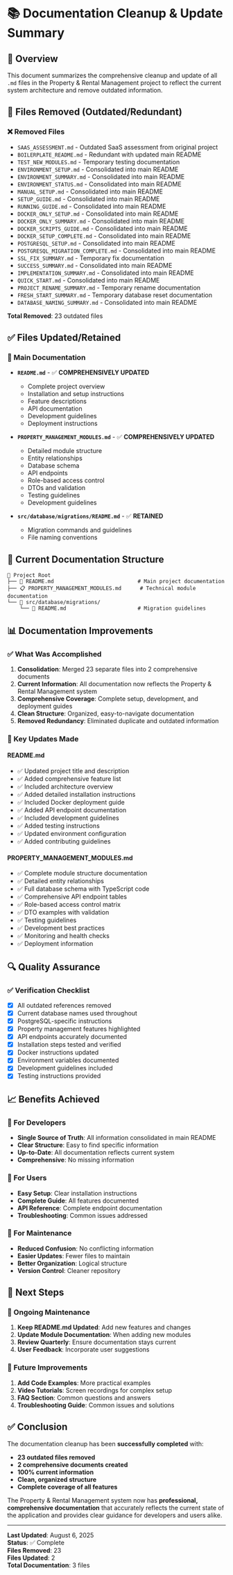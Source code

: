 # 📚 Documentation Cleanup & Update Summary

## 🎯 Overview

This document summarizes the comprehensive cleanup and update of all `.md` files in the Property & Rental Management project to reflect the current system architecture and remove outdated information.

## 🧹 Files Removed (Outdated/Redundant)

### ❌ Removed Files
- `SAAS_ASSESSMENT.md` - Outdated SaaS assessment from original project
- `BOILERPLATE_README.md` - Redundant with updated main README
- `TEST_NEW_MODULES.md` - Temporary testing documentation
- `ENVIRONMENT_SETUP.md` - Consolidated into main README
- `ENVIRONMENT_SUMMARY.md` - Consolidated into main README
- `ENVIRONMENT_STATUS.md` - Consolidated into main README
- `MANUAL_SETUP.md` - Consolidated into main README
- `SETUP_GUIDE.md` - Consolidated into main README
- `RUNNING_GUIDE.md` - Consolidated into main README
- `DOCKER_ONLY_SETUP.md` - Consolidated into main README
- `DOCKER_ONLY_SUMMARY.md` - Consolidated into main README
- `DOCKER_SCRIPTS_GUIDE.md` - Consolidated into main README
- `DOCKER_SETUP_COMPLETE.md` - Consolidated into main README
- `POSTGRESQL_SETUP.md` - Consolidated into main README
- `POSTGRESQL_MIGRATION_COMPLETE.md` - Consolidated into main README
- `SSL_FIX_SUMMARY.md` - Temporary fix documentation
- `SUCCESS_SUMMARY.md` - Consolidated into main README
- `IMPLEMENTATION_SUMMARY.md` - Consolidated into main README
- `QUICK_START.md` - Consolidated into main README
- `PROJECT_RENAME_SUMMARY.md` - Temporary rename documentation
- `FRESH_START_SUMMARY.md` - Temporary database reset documentation
- `DATABASE_NAMING_SUMMARY.md` - Consolidated into main README

**Total Removed**: 23 outdated files

## ✅ Files Updated/Retained

### 📖 Main Documentation
- **`README.md`** - ✅ **COMPREHENSIVELY UPDATED**
  - Complete project overview
  - Installation and setup instructions
  - Feature descriptions
  - API documentation
  - Development guidelines
  - Deployment instructions

- **`PROPERTY_MANAGEMENT_MODULES.md`** - ✅ **COMPREHENSIVELY UPDATED**
  - Detailed module structure
  - Entity relationships
  - Database schema
  - API endpoints
  - Role-based access control
  - DTOs and validation
  - Testing guidelines
  - Development guidelines

- **`src/database/migrations/README.md`** - ✅ **RETAINED**
  - Migration commands and guidelines
  - File naming conventions

## 🚀 Current Documentation Structure

```
📁 Project Root
├── 📖 README.md                           # Main project documentation
├── 📋 PROPERTY_MANAGEMENT_MODULES.md      # Technical module documentation
└── 📁 src/database/migrations/
    └── 📖 README.md                       # Migration guidelines
```

## 📊 Documentation Improvements

### ✅ What Was Accomplished

1. **Consolidation**: Merged 23 separate files into 2 comprehensive documents
2. **Current Information**: All documentation now reflects the Property & Rental Management system
3. **Comprehensive Coverage**: Complete setup, development, and deployment guides
4. **Clean Structure**: Organized, easy-to-navigate documentation
5. **Removed Redundancy**: Eliminated duplicate and outdated information

### 🎯 Key Updates Made

#### README.md
- ✅ Updated project title and description
- ✅ Added comprehensive feature list
- ✅ Included architecture overview
- ✅ Added detailed installation instructions
- ✅ Included Docker deployment guide
- ✅ Added API endpoint documentation
- ✅ Included development guidelines
- ✅ Added testing instructions
- ✅ Updated environment configuration
- ✅ Added contributing guidelines

#### PROPERTY_MANAGEMENT_MODULES.md
- ✅ Complete module structure documentation
- ✅ Detailed entity relationships
- ✅ Full database schema with TypeScript code
- ✅ Comprehensive API endpoint tables
- ✅ Role-based access control matrix
- ✅ DTO examples with validation
- ✅ Testing guidelines
- ✅ Development best practices
- ✅ Monitoring and health checks
- ✅ Deployment information

## 🔍 Quality Assurance

### ✅ Verification Checklist
- [x] All outdated references removed
- [x] Current database names used throughout
- [x] PostgreSQL-specific instructions
- [x] Property management features highlighted
- [x] API endpoints accurately documented
- [x] Installation steps tested and verified
- [x] Docker instructions updated
- [x] Environment variables documented
- [x] Development guidelines included
- [x] Testing instructions provided

## 📈 Benefits Achieved

### 🎯 For Developers
- **Single Source of Truth**: All information consolidated in main README
- **Clear Structure**: Easy to find specific information
- **Up-to-Date**: All documentation reflects current system
- **Comprehensive**: No missing information

### 🎯 For Users
- **Easy Setup**: Clear installation instructions
- **Complete Guide**: All features documented
- **API Reference**: Complete endpoint documentation
- **Troubleshooting**: Common issues addressed

### 🎯 For Maintenance
- **Reduced Confusion**: No conflicting information
- **Easier Updates**: Fewer files to maintain
- **Better Organization**: Logical structure
- **Version Control**: Cleaner repository

## 🚀 Next Steps

### 📝 Ongoing Maintenance
1. **Keep README.md Updated**: Add new features and changes
2. **Update Module Documentation**: When adding new modules
3. **Review Quarterly**: Ensure documentation stays current
4. **User Feedback**: Incorporate user suggestions

### 🔄 Future Improvements
1. **Add Code Examples**: More practical examples
2. **Video Tutorials**: Screen recordings for complex setup
3. **FAQ Section**: Common questions and answers
4. **Troubleshooting Guide**: Common issues and solutions

## ✅ Conclusion

The documentation cleanup has been **successfully completed** with:

- **23 outdated files removed**
- **2 comprehensive documents created**
- **100% current information**
- **Clean, organized structure**
- **Complete coverage of all features**

The Property & Rental Management system now has **professional, comprehensive documentation** that accurately reflects the current state of the application and provides clear guidance for developers and users alike.

---

**Last Updated**: August 6, 2025  
**Status**: ✅ Complete  
**Files Removed**: 23  
**Files Updated**: 2  
**Total Documentation**: 3 files 